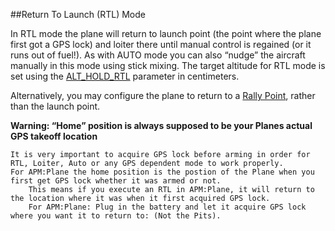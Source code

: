 ##Return To Launch (RTL) Mode

In RTL mode the plane will return to launch point (the point where the plane first got a GPS lock) and loiter there until manual control is regained (or it runs out of fuel!). As with AUTO mode you can also “nudge” the aircraft manually in this mode using stick mixing. The target altitude for RTL mode is set using the [ALT_HOLD_RTL](http://plane.ardupilot.com/wiki/arduplane-parameters/#RTL_altitude_ArduPlaneALT_HOLD_RTL) parameter in centimeters.

Alternatively, you may configure the plane to return to a [Rally Point](http://plane.ardupilot.com/wiki/common-rally-points/), rather than the launch point.

**Warning: “Home” position is always supposed to be your Planes actual GPS takeoff location**

    It is very important to acquire GPS lock before arming in order for RTL, Loiter, Auto or any GPS dependent mode to work properly.
    For APM:Plane the home position is the postion of the Plane when you first get GPS lock whether it was armed or not.
        This means if you execute an RTL in APM:Plane, it will return to the location where it was when it first acquired GPS lock.
        For APM:Plane: Plug in the battery and let it acquire GPS lock where you want it to return to: (Not the Pits).

